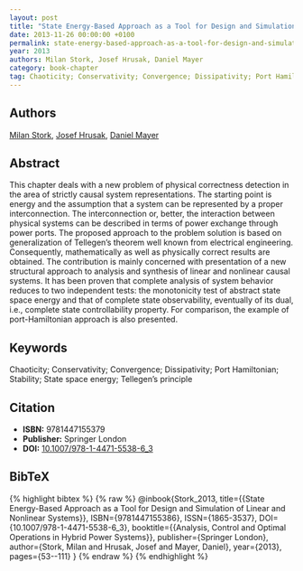 ```yaml
---
layout: post
title: "State Energy-Based Approach as a Tool for Design and Simulation of Linear and Nonlinear Systems"
date: 2013-11-26 00:00:00 +0100
permalink: state-energy-based-approach-as-a-tool-for-design-and-simulation-of-linear-and-nonlinear-systems
year: 2013
authors: Milan Stork, Josef Hrusak, Daniel Mayer
category: book-chapter
tag: Chaoticity; Conservativity; Convergence; Dissipativity; Port Hamiltonian; Stability; State space energy; Tellegen’s principle
---
```

 
## Authors
[Milan Stork](authors/milan-stork), [Josef Hrusak](authors/josef-hrusak), [Daniel Mayer](authors/daniel-mayer)
 
## Abstract
This chapter deals with a new problem of physical correctness detection in the area of strictly causal system representations. The starting point is energy and the assumption that a system can be represented by a proper interconnection. The interconnection or, better, the interaction between physical systems can be described in terms of power exchange through power ports. The proposed approach to the problem solution is based on generalization of Tellegen’s theorem well known from electrical engineering. Consequently, mathematically as well as physically correct results are obtained. The contribution is mainly concerned with presentation of a new structural approach to analysis and synthesis of linear and nonlinear causal systems. It has been proven that complete analysis of system behavior reduces to two independent tests: the monotonicity test of abstract state space energy and that of complete state observability, eventually of its dual, i.e., complete state controllability property. For comparison, the example of port-Hamiltonian approach is also presented.
 
## Keywords
Chaoticity; Conservativity; Convergence; Dissipativity; Port Hamiltonian; Stability; State space energy; Tellegen’s principle
 
## Citation
- **ISBN:** 9781447155379
- **Publisher:** Springer London
- **DOI:** [10.1007/978-1-4471-5538-6_3](https://doi.org/10.1007/978-1-4471-5538-6_3)
 
## BibTeX
{% highlight bibtex %}
{% raw %}
@inbook{Stork_2013,
  title={{State Energy-Based Approach as a Tool for Design and Simulation of Linear and Nonlinear Systems}},
  ISBN={9781447155386},
  ISSN={1865-3537},
  DOI={10.1007/978-1-4471-5538-6_3},
  booktitle={{Analysis, Control and Optimal Operations in Hybrid Power Systems}},
  publisher={Springer London},
  author={Stork, Milan and Hrusak, Josef and Mayer, Daniel},
  year={2013},
  pages={53--111}
}
{% endraw %}
{% endhighlight %}
 
